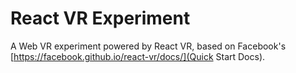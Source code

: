 # React VR Experiment

A Web VR experiment powered by React VR, based on Facebook's [https://facebook.github.io/react-vr/docs/](Quick Start Docs).
